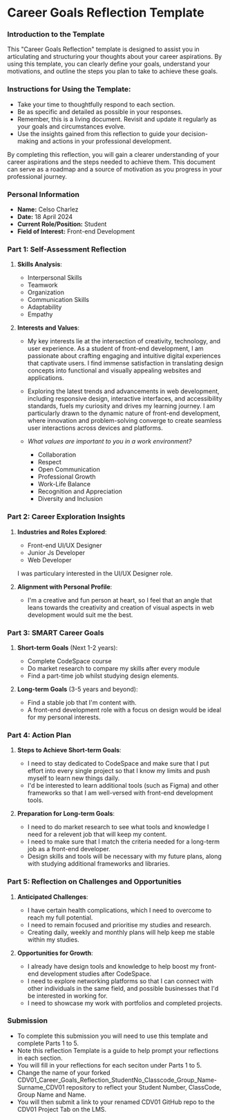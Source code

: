 
# Career Goals Reflection Template

### Introduction to the Template

This "Career Goals Reflection" template is designed to assist you in articulating and structuring your thoughts about your career aspirations. By using this template, you can clearly define your goals, understand your motivations, and outline the steps you plan to take to achieve these goals.

### Instructions for Using the Template:

- Take your time to thoughtfully respond to each section.
- Be as specific and detailed as possible in your responses.
- Remember, this is a living document. Revisit and update it regularly as your goals and circumstances evolve.
- Use the insights gained from this reflection to guide your decision-making and actions in your professional development.

By completing this reflection, you will gain a clearer understanding of your career aspirations and the steps needed to achieve them. This document can serve as a roadmap and a source of motivation as you progress in your professional journey.

### Personal Information

- **Name:** Celso Charlez
- **Date:** 18 April 2024
- **Current Role/Position:** Student
- **Field of Interest:** Front-end Development

### Part 1: Self-Assessment Reflection

1. **Skills Analysis**:
    
    - Interpersonal Skills
    - Teamwork
    - Organization
    - Communication Skills
    - Adaptability
    - Empathy

2. **Interests and Values**:
    
    - My key interests lie at the intersection of creativity, technology, and user experience. As a student of front-end development, I am passionate about crafting engaging and intuitive digital experiences that captivate users. I find immense satisfaction in translating design concepts into functional and visually appealing websites and applications.

    - Exploring the latest trends and advancements in web development, including responsive design, interactive interfaces, and accessibility standards, fuels my curiosity and drives my learning journey. I am particularly drawn to the dynamic nature of front-end development, where innovation and problem-solving converge to create seamless user interactions across devices and platforms.

    - *What values are important to you in a work environment?*

        - Collaboration
        - Respect
        - Open Communication
        - Professional Growth
        - Work-Life Balance
        - Recognition and Appreciation
        - Diversity and Inclusion

### Part 2: Career Exploration Insights

1. **Industries and Roles Explored**:
    
    - Front-end UI/UX Designer
    - Junior Js Developer
    - Web Developer
    
    I was particulary interested in the UI/UX Designer role.

2. **Alignment with Personal Profile**:
    
    - I'm a creative and fun person at heart, so I feel that an angle that leans towards the creativity and creation of visual aspects in web development would suit me the best.

### Part 3: SMART Career Goals

1. **Short-term Goals** (Next 1-2 years):
    
    - Complete CodeSpace course
    - Do market research to compare my skills after every module
    - Find a part-time job whilst studying design elements.

2. **Long-term Goals** (3-5 years and beyond):
    
    - Find a stable job that I'm content with.
    - A front-end development role with a focus on design would be ideal for my personal interests.

### Part 4: Action Plan

1. **Steps to Achieve Short-term Goals**:
    
    - I need to stay dedicated to CodeSpace and make sure that I put effort into every single project so that I know my limits and push myself to learn new things daily. 
    - I'd be interested to learn additional tools (such as Figma) and other frameworks so that I am well-versed with front-end development tools.

2. **Preparation for Long-term Goals**:
    
    - I need to do market research to see what tools and knowledge I need for a relevent job that will keep my content.
    - I need to make sure that I match the criteria needed for a long-term job as a front-end developer. 
    - Design skills and tools will be necessary with my future plans, along with studying additional frameworks and libraries. 

### Part 5: Reflection on Challenges and Opportunities

1. **Anticipated Challenges**:
    
    - I have certain health complications, which I need to overcome to reach my full potential.
    - I need to remain focused and prioritise my studies and research.
    - Creating daily, weekly and monthly plans will help keep me stable within my studies.

2. **Opportunities for Growth**:
    
    - I already have design tools and knowledge to help boost my front-end development studies after CodeSpace. 
    - I need to explore networking platforms so that I can connect with other individuals in the same field, and possible businesses that I'd be interested in working for. 
    - I need to showcase my work with portfolios and completed projects.

### Submission

- To complete this submission you will need to use this template and complete Parts 1 to 5.
- Note this reflection Template is a guide to help prompt your reflections in each section.
- You will fill in your reflections for each seciton under Parts 1 to 5.
- Change the name of your forked CDV01_Career_Goals_Reflection_StudentNo_Classcode_Group_Name-Surname_CDV01 repository to reflect your Student Number, ClassCode, Group Name and Name.
- You will then submit a link to your renamed CDV01 GitHub repo to the CDV01 Project Tab on the LMS.


